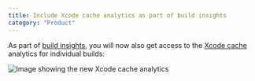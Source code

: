 ```yaml
---
title: Include Xcode cache analytics as part of build insights
category: "Product"
---
```


As part of [build insights](https://docs.tuist.dev/en/guides/features/insights#insights), you will now also get access to the [Xcode cache](https://docs.tuist.dev/en/guides/features/cache/xcode-cache#xcode-cache) analytics for individual builds:

![Image showing the new Xcode cache analytics](/marketing/images/changelog/2025.10.29-xcode-cache-analytics.png)
